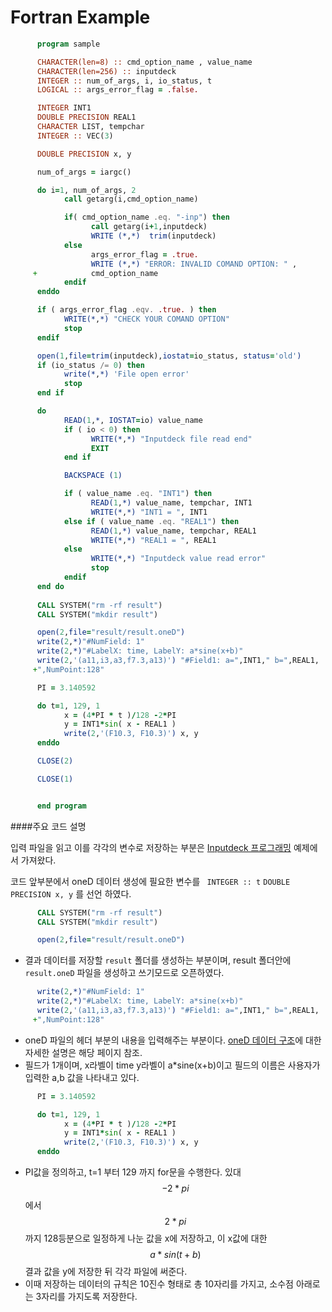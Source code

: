 # Fortran Example

```fortran
      program sample

      CHARACTER(len=8) :: cmd_option_name , value_name
      CHARACTER(len=256) :: inputdeck
      INTEGER :: num_of_args, i, io_status, t
      LOGICAL :: args_error_flag = .false.

      INTEGER INT1
      DOUBLE PRECISION REAL1
      CHARACTER LIST, tempchar
      INTEGER :: VEC(3)

      DOUBLE PRECISION x, y

      num_of_args = iargc()

      do i=1, num_of_args, 2
            call getarg(i,cmd_option_name)

            if( cmd_option_name .eq. "-inp") then
                  call getarg(i+1,inputdeck)
                  WRITE (*,*)  trim(inputdeck)
            else
                  args_error_flag = .true.
                  WRITE (*,*) "ERROR: INVALID COMAND OPTION: " ,
     +            cmd_option_name
            endif
      enddo

      if ( args_error_flag .eqv. .true. ) then
            WRITE(*,*) "CHECK YOUR COMAND OPTION"
            stop
      endif

      open(1,file=trim(inputdeck),iostat=io_status, status='old')
      if (io_status /= 0) then
            write(*,*) 'File open error'
            stop
      end if

      do
            READ(1,*, IOSTAT=io) value_name
            if ( io < 0) then
                  WRITE(*,*) "Inputdeck file read end"
                  EXIT
            end if

            BACKSPACE (1)

            if ( value_name .eq. "INT1") then
                  READ(1,*) value_name, tempchar, INT1
                  WRITE(*,*) "INT1 = ", INT1
            else if ( value_name .eq. "REAL1") then
                  READ(1,*) value_name, tempchar, REAL1
                  WRITE(*,*) "REAL1 = ", REAL1
            else
                  WRITE(*,*) "Inputdeck value read error"
                  stop
            endif
      end do
      
      CALL SYSTEM("rm -rf result")
      CALL SYSTEM("mkdir result")

      open(2,file="result/result.oneD")
      write(2,*)"#NumField: 1"
      write(2,*)"#LabelX: time, LabelY: a*sine(x+b)"
      write(2,'(a11,i3,a3,f7.3,a13)') "#Field1: a=",INT1," b=",REAL1,
     +",NumPoint:128"

      PI = 3.140592

      do t=1, 129, 1
            x = (4*PI * t )/128 -2*PI
            y = INT1*sin( x - REAL1 )
            write(2,'(F10.3, F10.3)') x, y
      enddo

      CLOSE(2)

      CLOSE(1)


      end program
```
####주요 코드 설명

입력 파일을 읽고 이를 각각의 변수로 저장하는 부분은 [Inputdeck 프로그래밍](../input/fortran_example3.md) 예제에서 가져왔다.

코드 앞부분에서 oneD 데이터 생성에 필요한 변수를 ``` INTEGER :: t``` ```DOUBLE PRECISION x, y``` 를 선언 하였다.


```fortran
      CALL SYSTEM("rm -rf result")
      CALL SYSTEM("mkdir result")

      open(2,file="result/result.oneD")
```

- 결과 데이터를 저장할 ```result```  폴더를 생성하는 부분이며, result 폴더안에 ```result.oneD``` 파일을 생성하고 쓰기모드로 오픈하였다.

```fortran
      write(2,*)"#NumField: 1"
      write(2,*)"#LabelX: time, LabelY: a*sine(x+b)"
      write(2,'(a11,i3,a3,f7.3,a13)') "#Field1: a=",INT1," b=",REAL1,
     +",NumPoint:128"

```
- oneD 파일의 헤더 부분의 내용을 입력해주는 부분이다. [oneD 데이터 구조](output/oneDplot.md)에 대한 자세한 설명은 해당 페이지 참조.
- 필드가 1개이며, x라벨이 time y라벨이 a*sine(x+b)이고 필드의 이름은 사용자가 입력한 a,b 값을 나타내고 있다.

```fortran
      PI = 3.140592

      do t=1, 129, 1
            x = (4*PI * t )/128 -2*PI
            y = INT1*sin( x - REAL1 )
            write(2,'(F10.3, F10.3)') x, y
      enddo
```
 - PI값을 정의하고, t=1 부터 129 까지 for문을 수행한다. 있대 $$-2*pi$$에서 $$2*pi$$ 까지 128등분으로 일정하게 나눈 값을 x에 저장하고, 이 x값에 대한 $$a*sin(t+b)$$ 결과 값을 y에 저장한 뒤 각각 파일에 써준다.
- 이때 저장하는 데이터의 규칙은 10진수 형태로 총 10자리를 가지고, 소수점 아래로는 3자리를 가지도록 저장한다.









